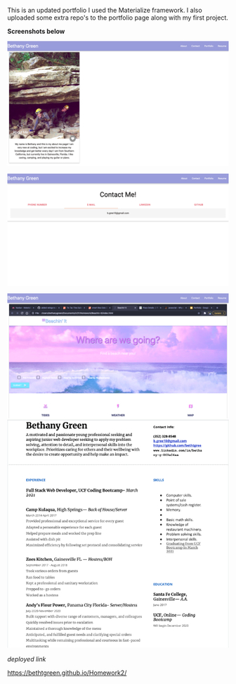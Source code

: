 This is an updated portfolio
I used the Materialize framework. 
I also uploaded some extra repo's to the portfolio page along with my first project.


**Screenshots below**

![Alt text](./assets/screenshot1.png "Main Page")

![Alt text](./assets/screenshot2.png "Contact Page")

![Alt text](./assets/screenshot3.png "Portfolio Page")
![Alt text](./assets/resume.png "Resume Page")


*deployed link*

https://bethtgreen.github.io/Homework2/
